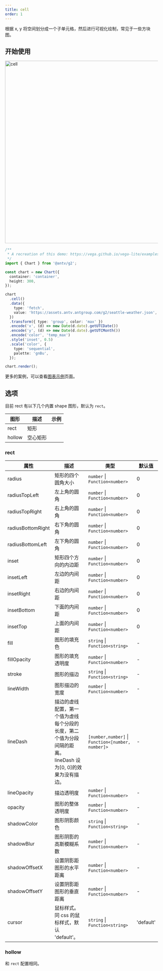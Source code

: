 ```yaml
---
title: cell
order: 1
---
```


根据 x, y 将空间划分成一个子单元格，然后进行可视化绘制，常见于一些方块图。

## 开始使用

<img alt="cell" src="https://mdn.alipayobjects.com/mdn/huamei_qa8qxu/afts/img/A*Wk4zR40uQesAAAAAAAAAAAAADmJ7AQ" width="600" />

```ts
/**
 * A recreation of this demo: https://vega.github.io/vega-lite/examples/rect_heatmap_weather.html
 */
import { Chart } from '@antv/g2';

const chart = new Chart({
  container: 'container',
  height: 300,
});

chart
  .cell()
  .data({
    type: 'fetch',
    value: 'https://assets.antv.antgroup.com/g2/seattle-weather.json',
  })
  .transform({ type: 'group', color: 'max' })
  .encode('x', (d) => new Date(d.date).getUTCDate())
  .encode('y', (d) => new Date(d.date).getUTCMonth())
  .encode('color', 'temp_max')
  .style('inset', 0.5)
  .scale('color', {
    type: 'sequential',
    palette: 'gnBu',
  });

chart.render();
```

更多的案例，可以查看[图表示例](/examples)页面。

## 选项

目前 rect 有以下几个内置 shape 图形，默认为 `rect`。

| 图形            | 描述                                           | 示例                 |
|----------------|------------------------------------------------|---------------------|
| rect           | 矩形                                  |       |
| hollow         | 空心矩形                               |       |

### rect

| 属性            | 描述                                           | 类型                 | 默认值      |
|----------------|------------------------------------------------|---------------------|------------|
| radius            | 矩形的四个圆角大小                                 | `number` \| `Function<number>`  | 0      |
| radiusTopLeft     | 左上角的圆角                                      | `number` \| `Function<number>`  | 0      |
| radiusTopRight    | 右上角的圆角                                      | `number` \| `Function<number>`  | 0      |
| radiusBottomRight | 右下角的圆角                                      | `number` \| `Function<number>`  | 0      |
| radiusBottomLeft  | 左下角的圆角                                      | `number` \| `Function<number>`  | 0      |
| inset             | 矩形四个方向的内边距                               | `number` \| `Function<number>`  | 0      |
| insetLeft         | 左边的内间距                                      | `number` \| `Function<number>`  | 0      |
| insetRight        | 右边的内间距                                      | `number` \| `Function<number>`  | 0      |
| insetBottom       | 下面的内间距                                      | `number` \| `Function<number>`  | 0      |
| insetTop          | 上面的内间距                                      | `number` \| `Function<number>`  | 0      |
| fill          | 图形的填充色                                      | `string` \| `Function<string>`              |   -   |
| fillOpacity   | 图形的填充透明度                                   | `number` \| `Function<number>`              |   -   |
| stroke        | 图形的描边                                        | `string` \| `Function<string>`              |   -   |
| lineWidth     | 图形描边的宽度                                    | `number` \| `Function<number>`               |   -   |
| lineDash      | 描边的虚线配置，第一个值为虚线每个分段的长度，第二个值为分段间隔的距离。lineDash 设为[0, 0]的效果为没有描边。 | `[number,number]` \| `Function<[number, number]>` |   -   |
| lineOpacity   | 描边透明度                                        | `number` \| `Function<number>`              |   -   |
| opacity       | 图形的整体透明度                                   | `number` \| `Function<number>`              |   -   |
| shadowColor   | 图形阴影颜色                                      | `string` \| `Function<string>`              |   -   |
| shadowBlur    | 图形阴影的高斯模糊系数                              | `number` \| `Function<number>`              |   -   |
| shadowOffsetX | 设置阴影距图形的水平距离                            | `number` \| `Function<number>`              |   -   |
| shadowOffsetY | 设置阴影距图形的垂直距离                            | `number` \| `Function<number>`              |   -   |
| cursor        | 鼠标样式。同 css 的鼠标样式，默认 'default'。        | `string` \| `Function<string>`               |   'default'  |

### hollow

和 `rect` 配置相同。
